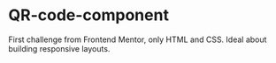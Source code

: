 # QR-code-component
First challenge from Frontend Mentor, only HTML and CSS. Ideal about building responsive layouts.
